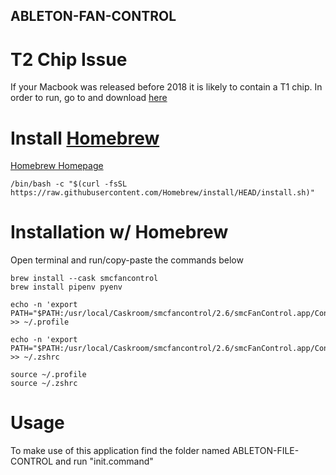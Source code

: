 ## ABLETON-FAN-CONTROL

# T2 Chip Issue
If your Macbook was released before 2018 it is likely to contain a T1 chip.
In order to run, go to and download [here](https://github.com/camxus/ABLETON-FAN-CONTROL/tree/main-T1)

# Install [Homebrew](https://brew.sh) 
[Homebrew Homepage](https://brew.sh)
```
/bin/bash -c "$(curl -fsSL https://raw.githubusercontent.com/Homebrew/install/HEAD/install.sh)"
```


# Installation w/ Homebrew
Open terminal and run/copy-paste the commands below

```
brew install --cask smcfancontrol
brew install pipenv pyenv

echo -n 'export PATH="$PATH:/usr/local/Caskroom/smcfancontrol/2.6/smcFanControl.app/Contents/Resources"' >> ~/.profile

echo -n 'export PATH="$PATH:/usr/local/Caskroom/smcfancontrol/2.6/smcFanControl.app/Contents/Resources"' >> ~/.zshrc

source ~/.profile
source ~/.zshrc
```

# Usage

To make use of this application find the folder named ABLETON-FILE-CONTROL and run "init.command"
